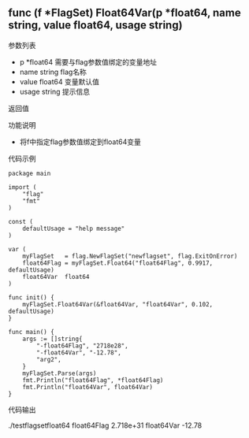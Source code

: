 ## func (f *FlagSet) Float64Var(p *float64, name string, value float64, usage string)

参数列表
- p *float64 需要与flag参数值绑定的变量地址
- name string   flag名称
- value float64 变量默认值
- usage string 提示信息

返回值

功能说明
- 将f中指定flag参数值绑定到float64变量

代码示例
        
    package main
    
    import (
    	"flag"
    	"fmt"
    )
    
    const (
    	defaultUsage = "help message"
    )
    
    var (
    	myFlagSet   = flag.NewFlagSet("newflagset", flag.ExitOnError)
    	float64Flag = myFlagSet.Float64("float64Flag", 0.9917, defaultUsage)
    	float64Var  float64
    )
    
    func init() {
    	myFlagSet.Float64Var(&float64Var, "float64Var", 0.102, defaultUsage)
    }
    
    func main() {
    	args := []string{
    		"-float64Flag", "2718e28",
    		"-float64Var", "-12.78",
    		"arg2",
    	}
    	myFlagSet.Parse(args)
    	fmt.Println("float64Flag", *float64Flag)
    	fmt.Println("float64Var", float64Var)
    }

代码输出
        
./testflagsetfloat64 
float64Flag 2.718e+31
float64Var -12.78
